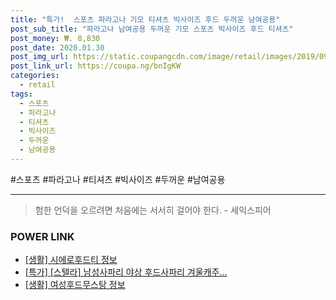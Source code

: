 ```yaml
--- 
title: "특가!  스포츠 파라고나 기모 티셔츠 빅사이즈 후드 두꺼운 남여공용" 
post_sub_title: "파라고나 남여공용 두꺼운 기모 스포츠 빅사이즈 후드 티셔츠" 
post_money: ₩. 8,830 
post_date: 2020.01.30 
post_img_url: https://static.coupangcdn.com/image/retail/images/2019/09/20/16/6/63729f4d-2bba-45c4-a0e7-03b7addee29b.jpg 
post_link_url: https://coupa.ng/bnIgKW 
categories: 
  - retail 
tags: 
  - 스포츠 
  - 파라고나 
  - 티셔츠 
  - 빅사이즈 
  - 두꺼운 
  - 남여공용 
--- 
```

  #스포츠 #파라고나 #티셔츠 #빅사이즈 #두꺼운 #남여공용 
<hr> 

> 험한 언덕을 오르려면 처음에는 서서히 걸어야 한다. - 세익스피어 


### POWER LINK

* <a href="https://blog.naver.com/fash111/221767604793" target="_blank"> [생활] 시에로후드티 정보 </a>
* <a href="https://blog.naver.com/an0733/221787787421" target="_blank">[특가] [스텔라] 남성사파리 야상 후드사파리 겨울캐주...</a>
* <a href="https://blog.naver.com/santokki14/221773682941" target="_blank"> [생활] 여성후드무스탕 정보 </a>

